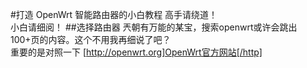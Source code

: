 #打造 OpenWrt 智能路由器的小白教程
高手请绕道！<br>
小白请细阅！
##选择路由器
兲朝有万能的某宝，搜索openwrt或许会跳出100+页的内容。这个不用我再细说了吧？<br>
重要的是对照一下 [http://openwrt.org]OpenWrt官方网站[/http]
###
